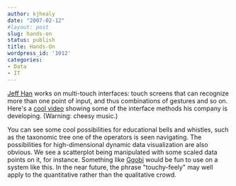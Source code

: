 ```yaml
---
author: kjhealy
date: "2007-02-12"
#layout: post
slug: hands-on
status: publish
title: Hands-On
wordpress_id: '1012'
categories:
- Data
- IT
---
```


[Jeff Han](http://cs.nyu.edu/~jhan/ftirtouch/) works on multi-touch interfaces: touch screens that can recognize more than one point of input, and thus combinations of gestures and so on. Here's a [cool video](http://www.macrumors.com/2007/02/12/more-multitouch-from-jeff-han/) showing some of the interface methods his company is developing. (Warning: cheesy music.)

You can see some cool possibilities for educational bells and whistles, such as the taxonomic tree one of the operators is seen navigating. The possibilities for high-dimensional dynamic data visualization are also obvious. We see a scatterplot being manipulated with some scaled data points on it, for instance. Something like [Ggobi](http://www.ggobi.org/) would be fun to use on a system like this. In the near future, the phrase "touchy-feely" may well apply to the quantitative rather than the qualitative crowd.
